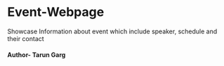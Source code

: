 # Event-Webpage
Showcase Information about event which include speaker, schedule and their contact
<br>
#### Author- Tarun Garg
